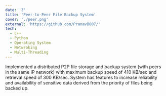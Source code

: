 ```yaml
---
date: '3'
title: 'Peer-to-Peer File Backup System'
cover: './peer.png'
external: 'https://github.com/PranavB007/'
tech:
  - C++
  - Python
  - Operating System
  - Netwroking 
  - Multi-Threading
---
```


Implemented a distributed P2P file storage and backup system (with peers in the same IP network) with maximum backup speed of 410 KB/sec and retrieval speed of 300 KB/sec. System has features to increase reliability and availability of sensitive data derived from the priority of files being backed up.